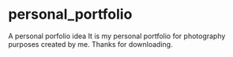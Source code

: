 # personal_portfolio
A personal porfolio idea
It is my personal portfolio for photography purposes created by me.
Thanks for downloading.

